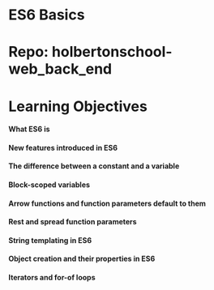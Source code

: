 # ES6 Basics

# Repo: holbertonschool-web_back_end

# Learning Objectives

#### What ES6 is
#### New features introduced in ES6
#### The difference between a constant and a variable
#### Block-scoped variables
#### Arrow functions and function parameters default to them
#### Rest and spread function parameters
#### String templating in ES6
#### Object creation and their properties in ES6
#### Iterators and for-of loops

